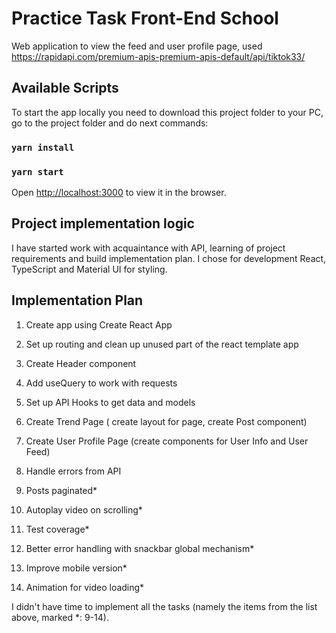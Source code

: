 # Practice Task Front-End School

Web application to view the feed and user profile page, used https://rapidapi.com/premium-apis-premium-apis-default/api/tiktok33/

## Available Scripts

To start the app locally you need to download this project folder to your PC, go to the project folder and do next commands:

### `yarn install`

### `yarn start`

Open [http://localhost:3000](http://localhost:3000) to view it in the browser.

## Project implementation logic

I have started work with acquaintance with API, learning of project requirements and build implementation plan. I chose for development React, TypeScript and Material UI for styling.

## Implementation Plan

1. Create app using Create React App
2. Set up routing and clean up unused part of the react template app
3. Create Header component
4. Add useQuery to work with requests
5. Set up API Hooks to get data and models
6. Create Trend Page ( create layout for page, create Post component)
7. Create User Profile Page (create components for User Info and User Feed)
8. Handle errors from API

9. Posts paginated\*
10. Autoplay video on scrolling\*
11. Test coverage\*
12. Better error handling with snackbar global mechanism\*
13. Improve mobile version\*
14. Animation for video loading\*

I didn't have time to implement all the tasks (namely the items from the list above, marked \*: 9-14).
